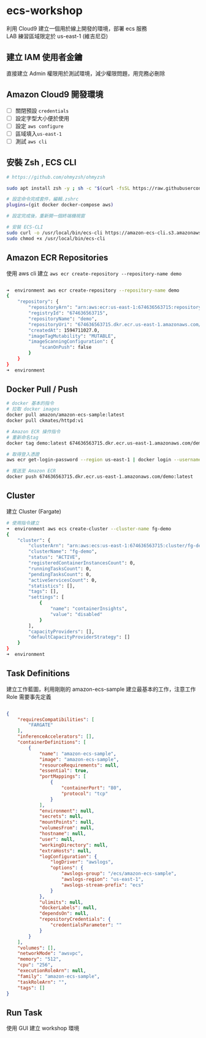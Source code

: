 # ecs-workshop

利用 Cloud9 建立一個用於線上開發的環境，部署 ecs 服務  
LAB 練習區域限定於 us-east-1 (維吉尼亞)


## 建立 IAM 使用者金鑰

直接建立 Admin 權限用於測試環境，減少權限問題，用完務必刪除

## Amazon Cloud9 開發環境

- [ ] 關閉預設 `credentials`
- [ ] 設定字型大小便於使用
- [ ] 設定 `aws configure`
- [ ] 區域填入`us-east-1`
- [ ] 測試 `aws cli`

## 安裝 Zsh , ECS CLI

```bash
# https://github.com/ohmyzsh/ohmyzsh

sudo apt install zsh -y ; sh -c "$(curl -fsSL https://raw.githubusercontent.com/ohmyzsh/ohmyzsh/master/tools/install.sh)"

# 設定命令完成套件，編輯.zshrc
plugins=(git docker docker-compose aws)

# 設定完成後，重新開一個終端機視窗

# 安裝 ECS-CLI
sudo curl -o /usr/local/bin/ecs-cli https://amazon-ecs-cli.s3.amazonaws.com/ecs-cli-linux-amd64-latest
sudo chmod +x /usr/local/bin/ecs-cli

```


## Amazon ECR Repositories

使用 aws cli 建立 `aws ecr create-repository --repository-name demo`

```bash

➜  environment aws ecr create-repository --repository-name demo
{
    "repository": {
        "repositoryArn": "arn:aws:ecr:us-east-1:674636563715:repository/demo",
        "registryId": "674636563715",
        "repositoryName": "demo",
        "repositoryUri": "674636563715.dkr.ecr.us-east-1.amazonaws.com/demo",
        "createdAt": 1594711027.0,
        "imageTagMutability": "MUTABLE",
        "imageScanningConfiguration": {
            "scanOnPush": false
        }
    }
}
➜  environment 
```


## Docker Pull / Push

```bash
# docker 基本的指令
# 拉取 docker images
docker pull amazon/amazon-ecs-sample:latest
docker pull ckmates/httpd:v1

# Amazon ECR 操作指令
# 重新命名tag
docker tag demo:latest 674636563715.dkr.ecr.us-east-1.amazonaws.com/demo:latest

# 取得登入憑證
aws ecr get-login-password --region us-east-1 | docker login --username AWS --password-stdin 674636563715.dkr.ecr.us-east-1.amazonaws.com

# 推送至 Amazon ECR
docker push 674636563715.dkr.ecr.us-east-1.amazonaws.com/demo:latest
```

## Cluster

建立 Cluster (Fargate)

```bash
# 使用指令建立
➜  environment aws ecs create-cluster --cluster-name fg-demo
{
    "cluster": {
        "clusterArn": "arn:aws:ecs:us-east-1:674636563715:cluster/fg-demo",
        "clusterName": "fg-demo",
        "status": "ACTIVE",
        "registeredContainerInstancesCount": 0,
        "runningTasksCount": 0,
        "pendingTasksCount": 0,
        "activeServicesCount": 0,
        "statistics": [],
        "tags": [],
        "settings": [
            {
                "name": "containerInsights",
                "value": "disabled"
            }
        ],
        "capacityProviders": [],
        "defaultCapacityProviderStrategy": []
    }
}
➜  environment
```


## Task Definitions

建立工作藍圖，利用剛剛的 amazon-ecs-sample 建立最基本的工作，注意工作 Role 需要事先定義


```json

{
    "requiresCompatibilities": [
        "FARGATE"
    ],
    "inferenceAccelerators": [],
    "containerDefinitions": [
        {
            "name": "amazon-ecs-sample",
            "image": "amazon-ecs-sample",
            "resourceRequirements": null,
            "essential": true,
            "portMappings": [
                {
                    "containerPort": "80",
                    "protocol": "tcp"
                }
            ],
            "environment": null,
            "secrets": null,
            "mountPoints": null,
            "volumesFrom": null,
            "hostname": null,
            "user": null,
            "workingDirectory": null,
            "extraHosts": null,
            "logConfiguration": {
                "logDriver": "awslogs",
                "options": {
                    "awslogs-group": "/ecs/amazon-ecs-sample",
                    "awslogs-region": "us-east-1",
                    "awslogs-stream-prefix": "ecs"
                }
            },
            "ulimits": null,
            "dockerLabels": null,
            "dependsOn": null,
            "repositoryCredentials": {
                "credentialsParameter": ""
            }
        }
    ],
    "volumes": [],
    "networkMode": "awsvpc",
    "memory": "512",
    "cpu": "256",
    "executionRoleArn": null,
    "family": "amazon-ecs-sample",
    "taskRoleArn": "",
    "tags": []
}

```



## Run Task

使用 GUI 建立 workshop 環境